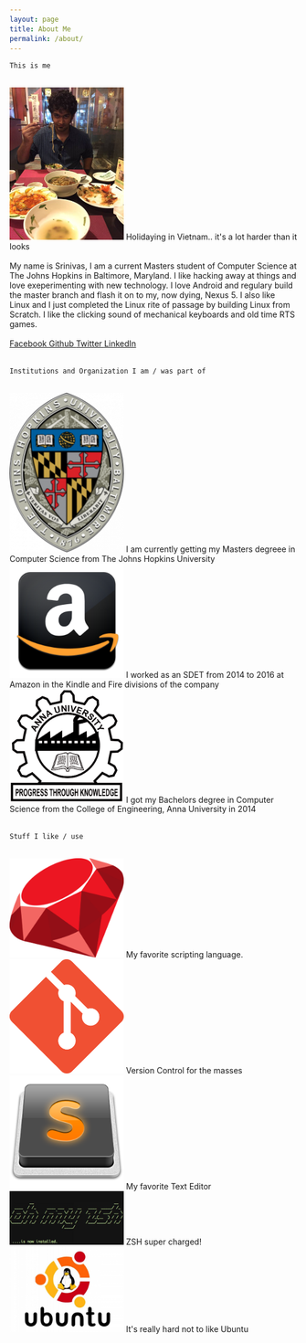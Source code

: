 ```yaml
---
layout: page
title: About Me
permalink: /about/
---
```

	
	This is me

<br/>

<img src="/images/me_w8vs7j.jpg" style="max-width:200px;" style="max-height:200px;"/>
Holidaying in Vietnam.. it's a lot harder than it looks
<br/>
<br/>
My name is Srinivas, I am a current Masters student of Computer Science at The Johns Hopkins in Baltimore, Maryland. I like hacking away at things and love exeperimenting with new technology. I love Android and regulary build the master branch and flash it on to my, now dying, Nexus 5. I also like Linux and I just completed the Linux rite of passage by building Linux from Scratch. I like the clicking sound of mechanical keyboards and old time RTS games.
<br/>
<br/>  
    <a href="https://www.facebook.com/{{ site.facebook_username }}">
      <i class="fa fa-facebook"></i> Facebook
    </a>
    <a href="https://www.github.com/{{ site.github_username }}">
      <i class="fa fa-github"></i> Github
    </a> 
    <a href="https://www.twitter.com/{{ site.twitter_username }}">
      <i class="fa fa-twitter"></i> Twitter
    </a> 
    <a href="https://www.linkedin.com/in/{{ site.linkedin_username }}">
      <i class="fa fa-linkedin"></i> LinkedIn
    </a>  
<br/>
<br/>
	
	Institutions and Organization I am / was part of

<br/>
<img src="/images/hopkins.png" style="max-width:200px;" style="max-height:200px;"/>
I am currently getting my Masters degreee in Computer Science from The Johns Hopkins University
<br/>
<img src="/images/amazon.png" style="max-width:200px;" style="max-height:200px;"/>
I worked as an SDET from 2014 to 2016 at Amazon in the Kindle and Fire divisions of the company
<br/>
<img src="/images/anna.png" style="max-width:200px;" style="max-height:200px;"/>
I got my Bachelors degree in Computer Science from the College of Engineering, Anna University in 2014
<br/>
<br/>
	
	Stuff I like / use

<br/>
<img src="/images/ruby.png" style="max-width:200px;" style="max-height:200px;"/>
My favorite scripting language.
<br/>
<img src="/images/git.png" style="max-width:200px;" style="max-height:200px;"/>
Version Control for the masses
<br/>
<img src="/images/subl.png" style="max-width:200px;" style="max-height:200px;"/>
My favorite Text Editor
<br/>
<img src="/images/zsh.jpg" style="max-width:200px;" style="max-height:200px;"/>
ZSH super charged!
<br/>
<img src="/images/ubuntu.jpg" style="max-width:200px;" style="max-height:200px;"/>
It's really hard not to like Ubuntu
<br/>